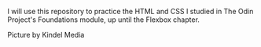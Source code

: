 I will use this repository to practice the HTML and CSS I studied in The Odin Project's Foundations module, up until the Flexbox chapter.

Picture by Kindel Media
